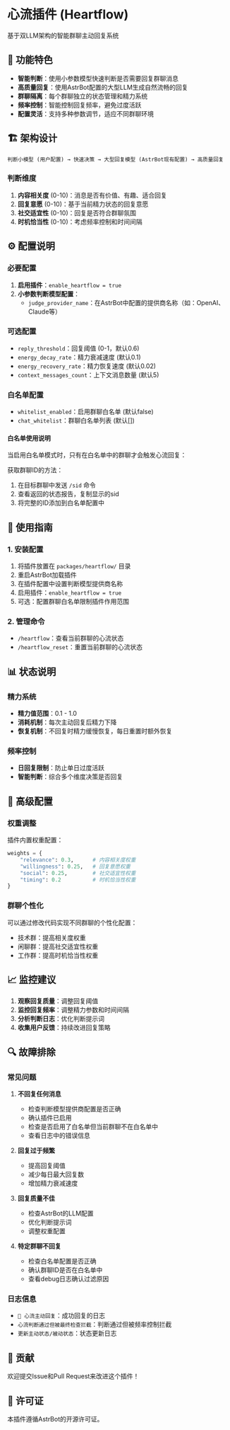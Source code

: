 # 心流插件 (Heartflow)

基于双LLM架构的智能群聊主动回复系统

## 🌟 功能特色

- **智能判断**：使用小参数模型快速判断是否需要回复群聊消息
- **高质量回复**：使用AstrBot配置的大型LLM生成自然流畅的回复
- **群聊隔离**：每个群聊独立的状态管理和精力系统
- **频率控制**：智能控制回复频率，避免过度活跃
- **配置灵活**：支持多种参数调节，适应不同群聊环境

## 🏗️ 架构设计

```
判断小模型 (用户配置) → 快速决策 → 大型回复模型 (AstrBot现有配置) → 高质量回复
```

### 判断维度
1. **内容相关度** (0-10)：消息是否有价值、有趣、适合回复
2. **回复意愿** (0-10)：基于当前精力状态的回复意愿
3. **社交适宜性** (0-10)：回复是否符合群聊氛围
4. **时机恰当性** (0-10)：考虑频率控制和时间间隔

## ⚙️ 配置说明

### 必要配置
1. **启用插件**：`enable_heartflow = true`
2. **小参数判断模型配置**：
   - `judge_provider_name`：在AstrBot中配置的提供商名称（如：OpenAI、Claude等）

### 可选配置
- `reply_threshold`：回复阈值 (0-1，默认0.6)
- `energy_decay_rate`：精力衰减速度 (默认0.1)
- `energy_recovery_rate`：精力恢复速度 (默认0.02)
- `context_messages_count`：上下文消息数量 (默认5)

### 白名单配置
- `whitelist_enabled`：启用群聊白名单 (默认false)
- `chat_whitelist`：群聊白名单列表 (默认[])

#### 白名单使用说明
当启用白名单模式时，只有在白名单中的群聊才会触发心流回复：



获取群聊ID的方法：
1. 在目标群聊中发送 `/sid` 命令
2. 查看返回的状态报告，复制显示的sid
3. 将完整的ID添加到白名单配置中

## 🚀 使用指南

### 1. 安装配置
1. 将插件放置在 `packages/heartflow/` 目录
2. 重启AstrBot加载插件
3. 在插件配置中设置判断模型提供商名称
4. 启用插件：`enable_heartflow = true`
5. 可选：配置群聊白名单限制插件作用范围


### 2. 管理命令
- `/heartflow`：查看当前群聊的心流状态
- `/heartflow_reset`：重置当前群聊的心流状态

## 📊 状态说明

### 精力系统
- **精力值范围**：0.1 - 1.0
- **消耗机制**：每次主动回复后精力下降
- **恢复机制**：不回复时精力缓慢恢复，每日重置时额外恢复

### 频率控制
- **日回复限制**：防止单日过度活跃
- **智能判断**：综合多个维度决策是否回复

## 🔧 高级配置

### 权重调整
插件内置权重配置：
```python
weights = {
    "relevance": 0.3,      # 内容相关度权重
    "willingness": 0.25,   # 回复意愿权重  
    "social": 0.25,        # 社交适宜性权重
    "timing": 0.2          # 时机恰当性权重
}
```

### 群聊个性化
可以通过修改代码实现不同群聊的个性化配置：
- 技术群：提高相关度权重
- 闲聊群：提高社交适宜性权重
- 工作群：提高时机恰当性权重

## 📈 监控建议

1. **观察回复质量**：调整回复阈值
2. **监控回复频率**：调整精力参数和时间间隔
3. **分析判断日志**：优化判断提示词
4. **收集用户反馈**：持续改进回复策略

## 🔍 故障排除

### 常见问题
1. **不回复任何消息**
   - 检查判断模型提供商配置是否正确
   - 确认插件已启用
   - 检查是否启用了白名单但当前群聊不在白名单中
   - 查看日志中的错误信息

2. **回复过于频繁**
   - 提高回复阈值
   - 减少每日最大回复数
   - 增加精力衰减速度

3. **回复质量不佳**
   - 检查AstrBot的LLM配置
   - 优化判断提示词
   - 调整权重配置

4. **特定群聊不回复**
   - 检查白名单配置是否正确
   - 确认群聊ID是否在白名单中
   - 查看debug日志确认过滤原因

### 日志信息
- `💖 心流主动回复`：成功回复的日志
- `心流判断通过但被最终检查拦截`：判断通过但被频率控制拦截
- `更新主动状态/被动状态`：状态更新日志

## 🤝 贡献

欢迎提交Issue和Pull Request来改进这个插件！

## 📄 许可证

本插件遵循AstrBot的开源许可证。
